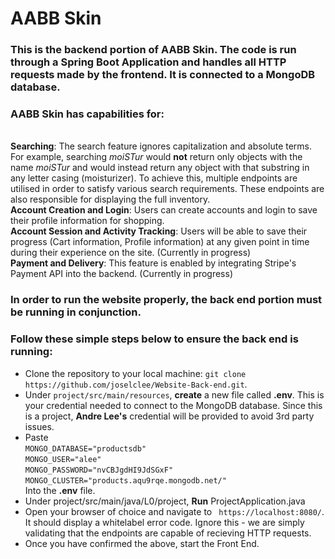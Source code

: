 # AABB Skin

### This is the backend portion of AABB Skin. The code is run through a Spring Boot Application and handles all HTTP requests made by the frontend. It is connected to a MongoDB database.

### AABB Skin has capabilities for:
</br>**Searching**: The search feature ignores capitalization and absolute terms. For example, searching *moiSTur* would **not** return only objects with the name *moiSTur* and would instead return any object with that substring in any letter casing (moisturizer). To achieve this, multiple endpoints are utilised in order to satisfy various search requirements. These endpoints are also responsible for displaying the full inventory.
</br>**Account Creation and Login**: Users can create accounts and login to save their profile information for shopping.
</br>**Account Session and Activity Tracking**: Users will be able to save their progress (Cart information, Profile information) at any given point in time during their experience on the site. (Currently in progress)
</br>**Payment and Delivery**: This feature is enabled by integrating Stripe's Payment API into the backend. (Currently in progress)

### In order to run the website properly, the back end portion must be running in conjunction. 
### Follow these simple steps below to ensure the back end is running:
- Clone the repository to your local machine: ```git clone https://github.com/joselclee/Website-Back-end.git```.
- Under ```project/src/main/resources```, **create** a new file called **.env**. This is your credential needed to connect to the MongoDB database. Since this is a project, **Andre Lee's** credential will be provided to avoid 3rd party issues.
- Paste </br>
```MONGO_DATABASE="productsdb"``` </br>
```MONGO_USER="alee"``` </br>
```MONGO_PASSWORD="nvCBJgdHI9JdSGxF"```</br>
```MONGO_CLUSTER="products.aqu9rqe.mongodb.net/" ```</br> Into the **.env** file.
- Under project/src/main/java/L0/project, <b>Run</b> ProjectApplication.java
- Open your browser of choice and navigate to ``` https://localhost:8080/```. It should display a whitelabel error code. Ignore this - we are simply validating that the endpoints are capable of recieving HTTP requests.
- Once you have confirmed the above, start the Front End.

